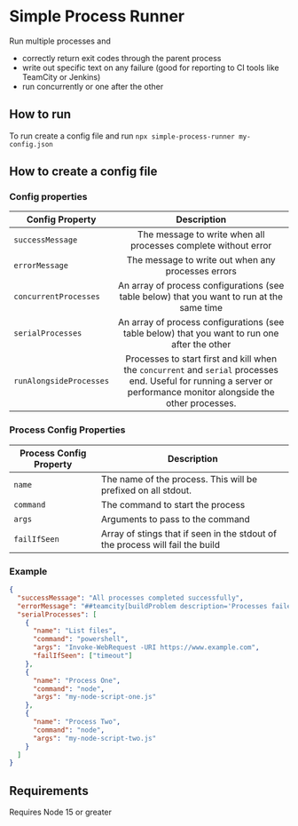 # Simple Process Runner

Run multiple processes and

* correctly return exit codes through the parent process
* write out specific text on any failure (good for reporting to CI tools like TeamCity or Jenkins)
* run concurrently or one after the other

## How to run

To run create a config file and run `npx simple-process-runner my-config.json`

## How to create a config file

### Config properties

| Config Property       |                                                                              Description                                                                              |
|-----------------------|:---------------------------------------------------------------------------------------------------------------------------------------------------------------------:|
| `successMessage`      |                                                    The message to write when all processes complete without error                                                     |
| `errorMessage`        |                                                          The message to write out when any processes errors                                                           |
| `concurrentProcesses` |                                      An array of process configurations (see table below) that you want to run at the same time                                       |
| `serialProcesses`     |                                     An array of process configurations (see table below) that you want to run one after the other                                     |
| `runAlongsideProcesses`        | Processes to start first and kill when the `concurrent` and `serial` processes end. Useful for running a server or performance monitor alongside the other processes. |

### Process Config Properties

| Process Config Property | Description                                                                   |
|-------------------------|-------------------------------------------------------------------------------|
| `name`                   | The name of the process. This will be prefixed on all stdout.                 |
| `command`                 | The command to start the process                                              |
| `args`                    | Arguments to pass to the command                                              |     
| `failIfSeen`              | Array of stings that if seen in the stdout of the process will fail the build |

### Example

```json
{
  "successMessage": "All processes completed successfully",
  "errorMessage": "##teamcity[buildProblem description='Processes failed to run']",
  "serialProcesses": [
    {
      "name": "List files",
      "command": "powershell",
      "args": "Invoke-WebRequest -URI https://www.example.com",
      "failIfSeen": ["timeout"]
    },
    {
      "name": "Process One",
      "command": "node",
      "args": "my-node-script-one.js"
    },
    {
      "name": "Process Two",
      "command": "node",
      "args": "my-node-script-two.js"
    }
  ]
}
```

## Requirements

Requires Node 15 or greater
